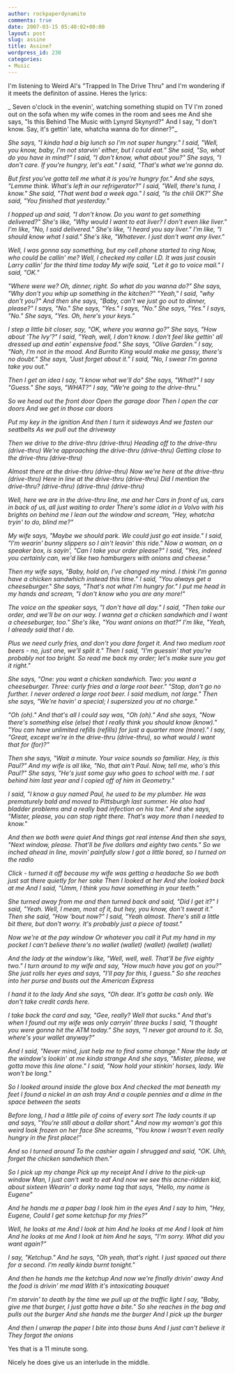 ```yaml
---
author: rockpaperdynamite
comments: true
date: 2007-03-15 05:40:02+00:00
layout: post
slug: assine
title: Assine?
wordpress_id: 230
categories:
- Music
---
```


I'm listening to Weird Al's "Trapped In The Drive Thru" and I'm wondering if it meets the definiton of assine. Heres the lyrics:

_  Seven o'clock in the evenin', watching something stupid on TV
I'm zoned out on the sofa when my wife comes in the room and sees me
And she says, "Is this Behind The Music with Lynyrd Skynyrd?"
And I say, "I don't know.  Say, it's gettin' late, whatcha wanna do for dinner?"_<!-- more -->

_She says, "I kinda had a big lunch so I'm not super hungry."
I said, "Well, you know, baby, I'm not starvin' either, but I could eat."
She said, "So, what do you have in mind?"
I said, "I don't know, what about you?"
She says, "I don't care.  If you're hungry, let's eat."
I said, "That's what we're gonna do._

_But first you've gotta tell me what it is you're hungry for."
And she says, "Lemme think.  What's left in our refrigerator?"
I said, "Well, there's tuna, I know."
She said, "That went bad a week ago."
I said, "Is the chili OK?"
She said, "You finished that yesterday."_

_I hopped up and said, "I don't know.  Do you want to get something delivered?"
She's like, "Why would I want to eat liver?  I don't even like liver."
I'm like, "No, I said delivered."
She's like, "I heard you say liver."
I'm like, "I should know what I said."
She's like, "Whatever.  I just don't want any liver."_

_Well, I was gonna say something, but my cell phone started to ring
Now, who could be callin' me?  Well, I checked my caller I.D.
It was just cousin Larry callin' for the third time today
My wife said, "Let it go to voice mail."
I said, "OK."_

_"Where were we?  Oh, dinner, right.  So what do you wanna do?"
She says, "Why don't you whip up something in the kitchen?"
"Yeah," I said, "why don't you?"
And then she says, "Baby, can't we just go out to dinner, please?"
I says, "No."
She says, "Yes."
I says, "No."
She says, "Yes."
I says, "No."
She says, "Yes. Oh, here's your keys."_

_I step a little bit closer, say, "OK, where you wanna go?"
She says, "How about 'The Ivy'?"
I said, "Yeah, well, I don't know.
I don't feel like gettin' all dressed up and eatin' expensive food."
She says, "Olive Garden."
I say, "Nah, I'm not in the mood.
And Burrito King would make me gassy, there's no doubt."
She says, "Just forget about it."
I said, "No, I swear I'm gonna take you out."_

_Then I get an idea
I say, "I know what we'll do"
She says, "What?"
I say "Guess."
She says, "WHAT?"
I say, "We're going to the drive-thru."_

_So we head out the front door
Open the garage door
Then I open the car doors
And we get in those car doors_

_Put my key in the ignition
And then I turn it sideways
And we fasten our seatbelts
As we pull out the driveway_

_Then we drive to the drive-thru (drive-thru)
Heading off to the drive-thru (drive-thru)
We're approaching the drive-thru (drive-thru)
Getting close to the drive-thru (drive-thru)_

_Almost there at the drive-thru (drive-thru)
Now we're here at the drive-thru (drive-thru)
Here in line at the drive-thru (drive-thru)
Did I mention the drive-thru? (drive-thru) (drive-thru) (drive-thru)_

_Well, here we are in the drive-thru line, me and her
Cars in front of us, cars in back of us, all just waiting to order
There's some idiot in a Volvo with his brights on behind me
I lean out the window and scream, "Hey, whatcha tryin' to do, blind me?"_

_My wife says, "Maybe we should park.  We could just go eat inside."
I said, "I'm wearin' bunny slippers so I ain't leavin' this ride."
Now a woman, on a speaker box, is sayin', "Can I take your order please?"
I said, "Yes, indeed you certainly can, we'd like two hamburgers with onions and cheese."_

_Then my wife says, "Baby, hold on, I've changed my mind.
I think I'm gonna have a chicken sandwhich instead this time."
I said, "You always get a cheeseburger."
She says, "That's not what I'm hungry for."
I put me head in my hands and scream, "I don't know who you are any more!"_

_The voice on the speaker says, "I don't have all day."
I said, "Then take our order, and we'll be on our way.
I wanna get a chicken sandwhich and I want a cheeseburger, too."
She's like, "You want onions on that?"
I'm like, "Yeah, I already said that I do._

_Plus we need curly fries, and don't you dare forget it.
And two medium root beers - no, just one, we'll split it."
Then I said, "I'm guessin' that you're probably not too bright.
So read me back my order; let's make sure you got it right."_

_She says, "One: you want a chicken sandwhich.
Two: you want a cheeseburger.  Three: curly fries and a large root beer."
"Stop, don't go no further.
I never ordered a large root beer.  I said medium, not large."
Then she says, "We're havin' a special; I supersized you at no charge."_

_"Oh (oh)."
And that's all I could say was, "Oh (oh)."
And she says, "Now there's something else (else) that I really think you should know (know)."
"You can have unlimited refills (refills) for just a quarter more (more)."
I say, "Great, except we're in the drive-thru (drive-thru), so what would I want that for (for)?"_

_Then she says, "Wait a minute.  Your voice sounds so familiar.  Hey, is this Paul?"
And my wife is all like, "No, that ain't Paul.  Now, tell me, who's this Paul?"
She says, "He's just some guy who goes to school with me.
I sat behind him last year and I copied off of him in Geometry."_

_I said, "I know a guy named Paul, he used to be my plumber.
He was prematurely bald and moved to Pittsburgh last summer.
He also had bladder problems and a really bad infection on his toe."
And she says, "Mister, please, you can stop right there.
That's way more than I needed to know."_

_And then we both were quiet
And things got real intense
And then she says, "Next window, please.
That'll be five dollars and eighty two cents."
So we inched ahead in line, movin' painfully slow
I got a little bored, so I turned on the radio_

_Click - turned it off because my wife was getting a headache
So we both just sat there quietly for her sake
Then I looked at her
And she looked back at me
And I said, "Umm, I think you have something in your teeth."_

_She turned away from me and then turned back and said, "Did I get it?"
I said, "Yeah.  Well, I mean, most of it, but hey, you know, don't sweat it."
Then she said, "How 'bout now?"
I said, "Yeah almost.
There's still a little bit there, but don't worry.
It's probably just a piece of toast."_

_Now we're at the pay window
Or whatever you call it
Put my hand in my pocket
I can't believe there's no wallet (wallet) (wallet) (wallet) (wallet)_

_And the lady at the window's like, "Well, well, well.
That'll be five eighty two."
I turn around to my wife and say, "How much have you got on you?"
She just rolls her eyes and says, "I'll pay for this, I guess."
So she reaches into her purse and busts out the American Express_

_I hand it to the lady
And she says, "Oh dear.
It's gotta be cash only.
We don't take credit cards here._

_I take back the card and say, "Gee, really?  Well that sucks."
And that's when I found out my wife was only carryin' three bucks
I said, "I thought you were gonna hit the ATM today."
She says, "I never got around to it.  So, where's your wallet anyway?"_

_And I said, "Never mind, just help me to find some change."
Now the lady at the window's lookin' at me kinda strange
And she says, "Mister, please, we gotta move this line alone."
I said, "Now hold your stinkin' horses, lady.  We won't be long."_

_So I looked around inside the glove box
And checked the mat beneath my feet
I found a nickel in an ash tray
And a couple pennies and a dime in the space between the seats_

_Before long, I had a little pile of coins of every sort
The lady counts it up and says, "You're still about a dollar short."
And now my woman's got this weird look frozen on her face
She screams, "You know I wasn't even really hungry in the first place!"_

_And so I turned around
To the cashier again
I shrugged and said, "OK. Uhh, forget the chicken sandwhich then."_

_So I pick up my change
Pick up my receipt
And I drive to the pick-up window
Man, I just can't wait to eat
And now we see this acne-ridden kid, about sixteen
Wearin' a dorky name tag that says, "Hello, my name is Eugene"_

_And he hands me a paper bag
I look him in the eyes
And I say to him, "Hey, Eugene,
Could I get some ketchup for my fries?"_

_Well, he looks at me
And I look at him
And he looks at me
And I look at him
And he looks at me
And I look at him
And he says, "I'm sorry.
What did you want again?"_

_I say, "Ketchup."
And he says, "Oh yeah, that's right.
I just spaced out there for a second.
I'm really kinda burnt tonight."_

_And then he hands me the ketchup
And now we're finally drivin' away
And the food is drivin' me mad
With it's intoxicating bouquet_

_I'm starvin' to death by the time we pull up at the traffic light
I say, "Baby, give me that burger, I just gotta have a bite."
So she reaches in the bag and pulls out the burger
And she hands me the burger
And I pick up the burger_

_And then I unwrap the paper
I bite into those buns
And I just can't believe it
They forgot the onions_

Yes that is a 11 minute song.

Nicely he does give us an interlude in the middle.
